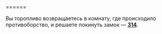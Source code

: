 ======

Вы торопливо возвращаетесь в комнату, где происходило противоборство, и решаете покинуть замок — [**314**](#n_314).


